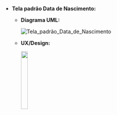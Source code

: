 - **Tela padrão Data de Nascimento:**
    - **Diagrama UML:**

      ![Tela_padrão_Data_de_Nascimento](https://github.com/PetJournal/petjournal.android/assets/63371272/198edab9-35d8-4727-8c41-c5ea52fd224b)

    - **UX/Design:**

        <img src="https://github.com/PetJournal/petjournal.android/assets/63371272/2742534a-c9e7-4e12-a537-183c1bc5225e" width="20.0%">